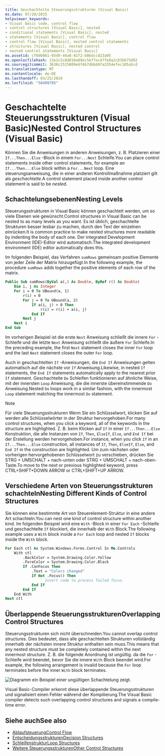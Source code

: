 ```yaml
---
title: Geschachtelte Steuerungsstrukturen (Visual Basic)
ms.date: 07/20/2015
helpviewer_keywords:
- Visual Basic code, control flow
- control structures [Visual Basic], nested
- conditional statements [Visual Basic], nested
- statements [Visual Basic], control flow
- control flow [Visual Basic], nested control statements
- structures [Visual Basic], nested control
- nested control statements [Visual Basic]
ms.assetid: cf60b061-65d9-44a8-81f2-b0bdccd23a05
ms.openlocfilehash: 13e2c5c8d818a09ec5e77ec47fe8a2c83b675d82
ms.sourcegitcommit: 3630c2515809e6f4b7dbb697a3354efec105a5cd
ms.translationtype: MT
ms.contentlocale: de-DE
ms.lasthandoff: 03/25/2019
ms.locfileid: "58409795"
---
```

# <a name="nested-control-structures-visual-basic"></a><span data-ttu-id="0245a-102">Geschachtelte Steuerungsstrukturen (Visual Basic)</span><span class="sxs-lookup"><span data-stu-id="0245a-102">Nested Control Structures (Visual Basic)</span></span>
<span data-ttu-id="0245a-103">Können Sie die Anweisungen in anderen Anweisungen, z. B. Platzieren einer `If...Then...Else` -Block in einem `For...Next` Schleife.</span><span class="sxs-lookup"><span data-stu-id="0245a-103">You can place control statements inside other control statements, for example an `If...Then...Else` block within a `For...Next` loop.</span></span> <span data-ttu-id="0245a-104">Eine steuerungsanweisung, die in einer anderen Kontrollmaßnahme platziert gilt als *geschachtelte*.</span><span class="sxs-lookup"><span data-stu-id="0245a-104">A control statement placed inside another control statement is said to be *nested*.</span></span>  
  
## <a name="nesting-levels"></a><span data-ttu-id="0245a-105">Schachtelungsebenen</span><span class="sxs-lookup"><span data-stu-id="0245a-105">Nesting Levels</span></span>  
 <span data-ttu-id="0245a-106">Steuerungsstrukturen in Visual Basic können geschachtelt werden, um so viele Ebenen wie gewünscht.</span><span class="sxs-lookup"><span data-stu-id="0245a-106">Control structures in Visual Basic can be nested to as many levels as you want.</span></span> <span data-ttu-id="0245a-107">Es ist üblich, geschachtelte Strukturen besser lesbar zu machen, durch den Text der einzelnen einrücken.</span><span class="sxs-lookup"><span data-stu-id="0245a-107">It is common practice to make nested structures more readable by indenting the body of each one.</span></span> <span data-ttu-id="0245a-108">Der integrated Development Environment (IDE)-Editor wird automatisch.</span><span class="sxs-lookup"><span data-stu-id="0245a-108">The integrated development environment (IDE) editor automatically does this.</span></span>  
  
 <span data-ttu-id="0245a-109">Im folgenden Beispiel, das Verfahren `sumRows` gemeinsam positive Elemente von jeder Zeile der Matrix hinzugefügt.</span><span class="sxs-lookup"><span data-stu-id="0245a-109">In the following example, the procedure `sumRows` adds together the positive elements of each row of the matrix.</span></span>  
  
```vb
Public Sub sumRows(ByVal a(,) As Double, ByRef r() As Double)  
    Dim i, j As Integer  
    For i = 0 To UBound(a, 1)  
        r(i) = 0  
        For j = 0 To UBound(a, 2)  
            If a(i, j) > 0 Then  
                r(i) = r(i) + a(i, j)  
            End If  
        Next j  
    Next i  
End Sub  
```  
  
 <span data-ttu-id="0245a-110">Im vorherigen Beispiel ist die erste `Next` Anweisung schließt die innere `For` -Schleife und die letzte `Next` Anweisung schließt die äußere `For` Schleife.</span><span class="sxs-lookup"><span data-stu-id="0245a-110">In the preceding example, the first `Next` statement closes the inner `For` loop and the last `Next` statement closes the outer `For` loop.</span></span>  
  
 <span data-ttu-id="0245a-111">Auch in geschachtelten `If` -Anweisungen, die `End If` Anweisungen gelten automatisch auf die nächste vor `If` Anweisung.</span><span class="sxs-lookup"><span data-stu-id="0245a-111">Likewise, in nested `If` statements, the `End If` statements automatically apply to the nearest prior `If` statement.</span></span> <span data-ttu-id="0245a-112">Geschachtelte `Do` Schleifen funktionieren auf ähnliche Weise, mit der innersten `Loop` Anweisung, die die innerste übereinstimmende `Do` Anweisung.</span><span class="sxs-lookup"><span data-stu-id="0245a-112">Nested `Do` loops work in a similar fashion, with the innermost `Loop` statement matching the innermost `Do` statement.</span></span>  
  
> [!NOTE]
>  <span data-ttu-id="0245a-113">Für viele Steuerungsstrukturen Wenn Sie ein Schlüsselwort, klicken Sie auf werden alle Schlüsselwörter in der Struktur hervorgehoben.</span><span class="sxs-lookup"><span data-stu-id="0245a-113">For many control structures, when you click a keyword, all of the keywords in the structure are highlighted.</span></span> <span data-ttu-id="0245a-114">Z. B. beim Klicken auf `If` in einer `If...Then...Else` Konstruktion, die alle Instanzen von `If`, `Then`, `ElseIf`, `Else`, und `End If` bei der Erstellung werden hervorgehoben.</span><span class="sxs-lookup"><span data-stu-id="0245a-114">For instance, when you click `If` in an `If...Then...Else` construction, all instances of `If`, `Then`, `ElseIf`, `Else`, and `End If` in the construction are highlighted.</span></span> <span data-ttu-id="0245a-115">Um zum nächsten oder vorherigen hervorgehobenen Schlüsselwort zu verschieben, drücken Sie STRG + UMSCHALT + nach-unten oder STRG + UMSCHALT + nach-oben-Taste.</span><span class="sxs-lookup"><span data-stu-id="0245a-115">To move to the next or previous highlighted keyword, press CTRL+SHIFT+DOWN ARROW or CTRL+SHIFT+UP ARROW.</span></span>  
  
## <a name="nesting-different-kinds-of-control-structures"></a><span data-ttu-id="0245a-116">Verschiedene Arten von Steuerungsstrukturen schachteln</span><span class="sxs-lookup"><span data-stu-id="0245a-116">Nesting Different Kinds of Control Structures</span></span>  
 <span data-ttu-id="0245a-117">Sie können eine bestimmte Art von Steuerelement-Struktur in eine andere Art schachteln.</span><span class="sxs-lookup"><span data-stu-id="0245a-117">You can nest one kind of control structure within another kind.</span></span> <span data-ttu-id="0245a-118">Im folgenden Beispiel wird eine `With` -Block in einer `For Each` -Schleife und geschachtelte `If` blockiert, die innerhalb der `With` Block.</span><span class="sxs-lookup"><span data-stu-id="0245a-118">The following example uses a `With` block inside a `For Each` loop and nested `If` blocks inside the `With` block.</span></span>  
  
```vb
For Each ctl As System.Windows.Forms.Control In Me.Controls  
    With ctl  
        .BackColor = System.Drawing.Color.Yellow  
        .ForeColor = System.Drawing.Color.Black  
        If .CanFocus Then  
            .Text = "Colors changed"  
            If Not .Focus() Then  
                ' Insert code to process failed focus.  
            End If  
        End If  
    End With  
Next ctl  
```  
  
## <a name="overlapping-control-structures"></a><span data-ttu-id="0245a-119">Überlappende Steuerungsstrukturen</span><span class="sxs-lookup"><span data-stu-id="0245a-119">Overlapping Control Structures</span></span>  
 <span data-ttu-id="0245a-120">Steuerungsstrukturen sich nicht überschneiden.</span><span class="sxs-lookup"><span data-stu-id="0245a-120">You cannot overlap control structures.</span></span> <span data-ttu-id="0245a-121">Dies bedeutet, dass alle geschachtelten Strukturen vollständig innerhalb der nächsten innere Struktur enthalten sein muss.</span><span class="sxs-lookup"><span data-stu-id="0245a-121">This means that any nested structure must be completely contained within the next innermost structure.</span></span> <span data-ttu-id="0245a-122">Z. B. die folgende Anordnung ist ungültig. da die `For` -Schleife wird beendet, bevor Sie die innere `With` Block beendet wird.</span><span class="sxs-lookup"><span data-stu-id="0245a-122">For example, the following arrangement is invalid because the `For` loop terminates before the inner `With` block terminates.</span></span>  
  
 ![Diagramm ein Beispiel einer ungültigen Schachtelung zeigt.](./media/nested-control-structures/example-invalid-nesting.gif) 
  
 <span data-ttu-id="0245a-124">Visual Basic-Compiler erkennt diese überlappende Steuerungsstrukturen und signalisiert einen Fehler während der Kompilierung.</span><span class="sxs-lookup"><span data-stu-id="0245a-124">The Visual Basic compiler detects such overlapping control structures and signals a compile-time error.</span></span>  
  
## <a name="see-also"></a><span data-ttu-id="0245a-125">Siehe auch</span><span class="sxs-lookup"><span data-stu-id="0245a-125">See also</span></span>
- [<span data-ttu-id="0245a-126">Ablaufsteuerung</span><span class="sxs-lookup"><span data-stu-id="0245a-126">Control Flow</span></span>](../../../../visual-basic/programming-guide/language-features/control-flow/index.md)
- [<span data-ttu-id="0245a-127">Entscheidungsstrukturen</span><span class="sxs-lookup"><span data-stu-id="0245a-127">Decision Structures</span></span>](../../../../visual-basic/programming-guide/language-features/control-flow/decision-structures.md)
- [<span data-ttu-id="0245a-128">Schleifenstruktur</span><span class="sxs-lookup"><span data-stu-id="0245a-128">Loop Structures</span></span>](../../../../visual-basic/programming-guide/language-features/control-flow/loop-structures.md)
- [<span data-ttu-id="0245a-129">Weitere Steuerungsstrukturen</span><span class="sxs-lookup"><span data-stu-id="0245a-129">Other Control Structures</span></span>](../../../../visual-basic/programming-guide/language-features/control-flow/other-control-structures.md)
